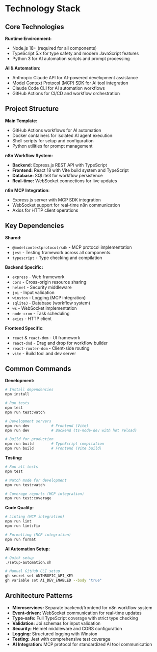 # Technology Stack

## Core Technologies

**Runtime Environment:**
- Node.js 18+ (required for all components)
- TypeScript 5.x for type safety and modern JavaScript features
- Python 3 for AI automation scripts and prompt processing

**AI & Automation:**
- Anthropic Claude API for AI-powered development assistance
- Model Context Protocol (MCP) SDK for AI tool integration
- Claude Code CLI for AI automation workflows
- GitHub Actions for CI/CD and workflow orchestration

## Project Structure

**Main Template:**
- GitHub Actions workflows for AI automation
- Docker containers for isolated AI agent execution
- Shell scripts for setup and configuration
- Python utilities for prompt management

**n8n Workflow System:**
- **Backend:** Express.js REST API with TypeScript
- **Frontend:** React 18 with Vite build system and TypeScript
- **Database:** SQLite3 for workflow persistence
- **Real-time:** WebSocket connections for live updates

**n8n MCP Integration:**
- Express.js server with MCP SDK integration
- WebSocket support for real-time n8n communication
- Axios for HTTP client operations

## Key Dependencies

**Shared:**
- `@modelcontextprotocol/sdk` - MCP protocol implementation
- `jest` - Testing framework across all components
- `typescript` - Type checking and compilation

**Backend Specific:**
- `express` - Web framework
- `cors` - Cross-origin resource sharing
- `helmet` - Security middleware
- `joi` - Input validation
- `winston` - Logging (MCP integration)
- `sqlite3` - Database (workflow system)
- `ws` - WebSocket implementation
- `node-cron` - Task scheduling
- `axios` - HTTP client

**Frontend Specific:**
- `react` & `react-dom` - UI framework
- `react-dnd` - Drag and drop for workflow builder
- `react-router-dom` - Client-side routing
- `vite` - Build tool and dev server

## Common Commands

**Development:**
```bash
# Install dependencies
npm install

# Run tests
npm test
npm run test:watch

# Development servers
npm run dev          # Frontend (Vite)
npm run dev          # Backend (ts-node-dev with hot reload)

# Build for production
npm run build        # TypeScript compilation
npm run build        # Frontend (Vite build)
```

**Testing:**
```bash
# Run all tests
npm test

# Watch mode for development
npm run test:watch

# Coverage reports (MCP integration)
npm run test:coverage
```

**Code Quality:**
```bash
# Linting (MCP integration)
npm run lint
npm run lint:fix

# Formatting (MCP integration)
npm run format
```

**AI Automation Setup:**
```bash
# Quick setup
./setup-automation.sh

# Manual GitHub CLI setup
gh secret set ANTHROPIC_API_KEY
gh variable set AI_DEV_ENABLED --body "true"
```

## Architecture Patterns

- **Microservices:** Separate backend/frontend for n8n workflow system
- **Event-driven:** WebSocket communication for real-time updates
- **Type-safe:** Full TypeScript coverage with strict type checking
- **Validation:** Joi schemas for input validation
- **Security:** Helmet middleware and CORS configuration
- **Logging:** Structured logging with Winston
- **Testing:** Jest with comprehensive test coverage
- **AI Integration:** MCP protocol for standardized AI tool communication